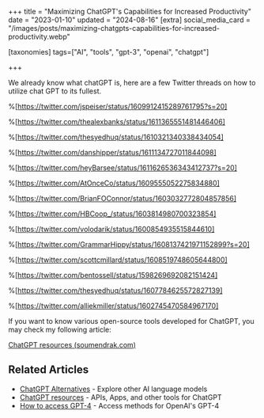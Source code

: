 +++
title = "Maximizing ChatGPT's Capabilities for Increased Productivity"
date = "2023-01-10"
updated = "2024-08-16"
[extra]
social_media_card = "/images/posts/maximizing-chatgpts-capabilities-for-increased-productivity.webp"

[taxonomies]
tags=["AI", "tools", "gpt-3", "openai", "chatgpt"]

+++

We already know what chatGPT is, here are a few Twitter threads on how to utilize chat GPT to its fullest.

%[https://twitter.com/jspeiser/status/1609912415289761795?s=20]

%[https://twitter.com/thealexbanks/status/1611365551481446406]

%[https://twitter.com/thesyedhuq/status/1610321340338434054]

%[https://twitter.com/danshipper/status/1611134727011844098]

%[https://twitter.com/heyBarsee/status/1611626536343412737?s=20]

%[https://twitter.com/AtOnceCo/status/1609555052275834880]

%[https://twitter.com/BrianFOConnor/status/1603032772804857856]

%[https://twitter.com/HBCoop_/status/1603814980700323854]

%[https://twitter.com/volodarik/status/1600854935515844610]

%[https://twitter.com/GrammarHippy/status/1608137421971152899?s=20]

%[https://twitter.com/scottcmillard/status/1608519748605644800]

%[https://twitter.com/bentossell/status/1598269692082151424]

%[https://twitter.com/thesyedhuq/status/1607784625572827139]

%[https://twitter.com/alliekmiller/status/1602745470584967170]

If you want to know various open-source tools developed for ChatGPT, you may check my following article:

[ChatGPT resources (](https://blog.soumendrak.com/chatgpt-resources)[soumendrak.com](https://soumendrak.com)[)](https://blog.soumendrak.com/chatgpt-resources)

## Related Articles

- [ChatGPT Alternatives](@/blog/chatgpt-alternatives.md) - Explore other AI language models
- [ChatGPT resources](@/blog/chatgpt-resources.md) - APIs, Apps, and other tools for ChatGPT
- [How to access GPT-4](@/blog/how-to-access-gpt-4.md) - Access methods for OpenAI's GPT-4
